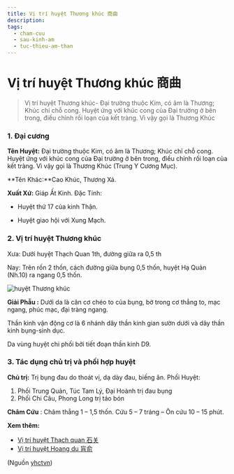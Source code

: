```yaml
---
title: Vị trí huyệt Thương khúc 商曲
description: 
tags:
  - cham-cuu
  - sau-kinh-am
  - tuc-thieu-am-than
---
```


# Vị trí huyệt Thương khúc 商曲 

> Vị trí huyệt Thương khúc- Đại trường thuộc Kim, có âm là Thương; Khúc chỉ chỗ cong. Huyệt ứng với khúc cong của Đại trường ở bên trong, điều chỉnh rối loạn của kết tràng. Vì vậy gọi là Thương Khúc

### 1. Đại cương

**Tên Huyệt:** Đại trường thuộc Kim, có âm là Thương; Khúc chỉ chỗ cong. Huyệt ứng với khúc cong của Đại trường ở bên trong, điều chỉnh rối loạn của kết tràng. Vì vậy gọi là Thương Khúc (Trung Y Cương Mục).

**Tên Khác:**Cao Khúc, Thương Xá.

**Xuất Xứ:** Giáp Ất Kinh. Đặc Tính:

+ Huyệt thứ 17 của kinh Thận.

+ Huyệt giao hội với Xung Mạch.

### 2. Vị trí huyệt Thương khúc

Xưa: Dưới huyệt Thạch Quan 1th, đường giữa ra 0,5 th

Nay: Trên rốn 2 thốn, cách đường giữa bụng 0,5 thốn, huyệt Hạ Quản (Nh.10) ra ngang 0,5 thốn.

![huyệt Thương khúc](/imgs/yhctvn/huyet-thuong-khuc-300x168.jpg)

**Giải Phẫu :** Dưới da là cân cơ chéo to của bụng, bờ trong cơ thẳng to, mạc ngang, phúc mạc, đại tràng ngang.

Thần kinh vận động cơ là 6 nhánh dây thần kinh gian sườn dưới và dây thần kinh bụng-sinh dục.

Da vùng huyệt chi phối bởi tiết đoạn thần kinh D9.

### 3. Tác dụng chủ trị và phối hợp huyệt

**Chủ trị:** Trị bụng đau do thoát vị, dạ dày đau, biếng ăn. Phối Huyệt:

1. Phối Trung Quản, Túc Tam Lý, Đại Hoành trị đau bụng
2. Phối Chi Câu, Phong Long trị táo bón

**Châm Cứu** : Châm thẳng 1 – 1,5 thốn. Cứu 5 – 7 tráng – Ôn cứu 10 – 15 phút.

**Xem thêm:**

* [Vị trí huyệt Thạch quan 石关](/yhctvn/vi-tri-huyet-thach-quan-%e7%9f%b3%e5%85%b3/)
* [Vị trí huyệt Hoang du 肓俞](/yhctvn/vi-tri-huyet-hoang-du-%e8%82%93%e4%bf%9e/)

(Nguồn <a href="https://yhctvn.com/vi-tri-huyet-thuong-khuc-商曲/" target="_blank">yhctvn</a>)
